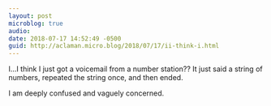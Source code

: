 ```yaml
---
layout: post
microblog: true
audio: 
date: 2018-07-17 14:52:49 -0500
guid: http://aclaman.micro.blog/2018/07/17/ii-think-i.html
---
```

I…I think I just got a voicemail from a number station?? It just said a string of numbers, repeated the string once, and then ended.

I am deeply confused and vaguely concerned.
